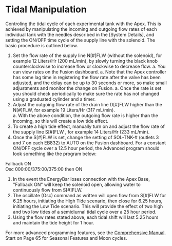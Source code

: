 # Tidal Manipulation

Controling the tidal cycle of each experimental tank with the Apex. This is achieved by manipulating the incoming and outgoing flow rates of each individual tank with the needles described in the [System Details], and setting the ON/OFF time cycle of the supply line with the solenoid. The basic procedure is outlined below.

1. Set the flow rate of the supply line N[#]FLW (without the solenoid), for example 12 Liters/Hr (200 mL/min), by slowly turning the black knob counterclockwise to increase flow or clockwise to decrease flow.
    a. You can view rates on the Fusion dashboard.
    a. Note that the Apex controller has some lag time in registering the flow rate after the valve has been adjusted, and the delay can be up to 30 seconds or more, so make small adjustments and monitor the change on Fusion.
    a. Once the rate is set you should check periodically to make sure the rate has not changed using a graduated cylinder and a timer. 
1. Adjust the outgoing flow rate of the drain line D[#]FLW higher than the N[#]FLW, for example 19 Liters/Hr (317 mL/min).  
    a. With the above condition, the outgoing flow rate is higher than the incoming, so this will create a low tide effect.  
1. To create a high tide effect, manually turn on and adjust the flow rate of the supply line S[#]FLW , for example 14 Liters/Hr (233 mL/min).  
1. Once the S[#]FLW is set, change the setting of SOL-TNK-# (outlets 3 and 7 on each EB832) to AUTO on the Fusion dashboard. For a constant ON/OFF cycle over a 12.5 hour period, the Advanced program should look something like the program below:

Fallback ON  
Osc 000:00/375:00/375:00 then ON

1. In the event the EnergyBar loses connection with the Apex Base, "Fallback ON" will keep the solenoid open, allowing water to continuously flow from S[#]FLW.  
1. The oscillate (Osc) command as written will open flow from S[#]FLW for 6.25 hours, initiating the High Tide scenario, then close for 6.25 hours, initiating the Low Tide scenario.  This will provide the effect of two high and two low tides of a semidiurnal tidal cycle over a 25 hour period.  
1. Using the flow rates stated above, each tidal shift will last 5.25 hours and maintain the tide height for 1 hour.  

For more advanced programming features, see the [Comprehensive Manual](https://github.com/SilbigerLab/Mesocosm_User_Manual/tree/7503b88686aef920c4a4ed473b1efe37b34dae10/Manuals/Apex_Comprehensive_Reference_Manual.pdf). Start on Page 65 for Seasonal Features and Moon cycles.

